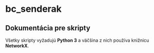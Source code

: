 # **bc_senderak**
## Dokumentácia pre skripty

Všetky skripty vyžadujú **Python 3** a väčšina z nich používa knižnicu **NetworkX**.
